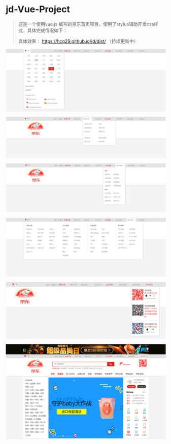 # jd-Vue-Project

> 这是一个使用vue.js 编写的京东首页项目，使用了stylus辅助开发css样式，具体完成情况如下：
>
> 具体效果： https://hcq29.github.io/jd/dist/   （持续更新中）

![01-位置选择](images/01-%E4%BD%8D%E7%BD%AE%E9%80%89%E6%8B%A9.jpg)



![02-我的京东](images/02-%E6%88%91%E7%9A%84%E4%BA%AC%E4%B8%9C.jpg)



![04-客户服务](images/04-%E5%AE%A2%E6%88%B7%E6%9C%8D%E5%8A%A1.jpg)

![05-网站导航](images/05-%E7%BD%91%E7%AB%99%E5%AF%BC%E8%88%AA.jpg)

![06-手机京东](images/06-%E6%89%8B%E6%9C%BA%E4%BA%AC%E4%B8%9C.jpg)



![09-轮播图+头部广告](images/09-%E8%BD%AE%E6%92%AD%E5%9B%BE+%E5%A4%B4%E9%83%A8%E5%B9%BF%E5%91%8A.png)